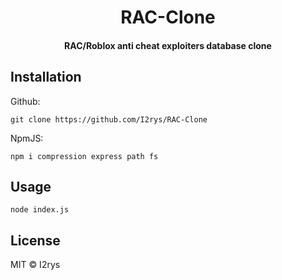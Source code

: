 
<h1 align="center">RAC-Clone</h1>
<h4 align="center">RAC/Roblox anti cheat exploiters database clone</h4>

## Installation
Github:
```
git clone https://github.com/I2rys/RAC-Clone
```

NpmJS:
```
npm i compression express path fs
```

## Usage
```
node index.js
```
## License
MIT © I2rys

